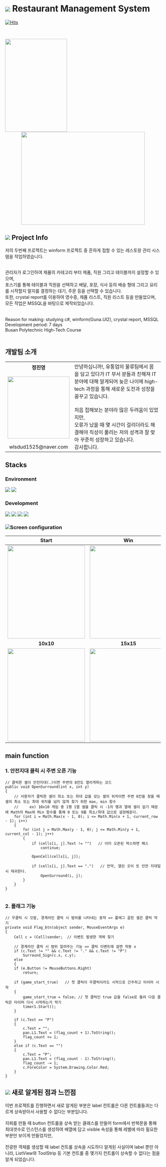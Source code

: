 # <img src="https://img.shields.io/badge/-FFFFFF?style=flat-square&logo=duckdb&logoColor=red"/> Restaurant Management System
   [![Hits](https://hits.seeyoufarm.com/api/count/incr/badge.svg?url=https%3A%2F%2Fgithub.com%2FTakeNewcare&count_bg=%23939DAE&title_bg=%2361ACCD&icon=&icon_color=%23E7E7E7&title=hits&edge_flat=false)](https://hits.seeyoufarm.com)
   
<br>

<p align="center">
  <img src ="../main/image/login.png"  width="200" height="300" align='left'>
  <img src ="../main/image/POS.png"  width="400" height="300">
</p>


## <img src="https://img.shields.io/badge/-FFFFFF?style=flat-square&logo=googledocs&logoColor=black"/> Project Info
저의 두번째 프로젝트는 winform 프로젝트 중 흔하게 접할 수 있는 레스토랑 관리 시스템을 작업하였습니다.<br><br>

관리자가 로그인하여 제품의 카테고리 부터 제품, 직원 그리고 테이블까지 설정할 수 있으며,<br>
포스기를 통해 테이블과 직원을 선택하고 배달, 포장, 식사 등의 배송 형태 그리고 요리를 시작할지 말지를 결정하는 대기, 주문 등을 선택할 수 있습니다.<br>
또한, crystal report를 이용하여 영수증, 제품 리스트, 직원 리스트 등을 만들었으며,
모든 작업은 MSSQL을 바탕으로 제작되었습니다.<br>
<br><br>
Reason for making: studying c#, winform(Guna.UI2), crystal report, MSSQL <br>
Development period: 7 days <br>
Busan Polytechnic High-Tech Course
<br>
<br>

## 개발팀 소개
<table>
  <tr>
    <th>정진영</th>
    <td  rowspan="3">
    안녕하십니까!, 유통업의 물류팀에서 몸을 담고 있다가 IT 부서 분들과 친해져 IT분야에 대해 알게되어 늦은 나이에
    high-tech 과정을 통해 새로운 도전과 성장을 꿈꾸고 있습니다.
   <br>
   <br>
    처음 접해보는 분야라 많은 두려움이 있었지만,<br> 오류가 났을 때 몇 시간이 걸리더라도 해결해야 직성이 풀리는 저의 성격과 잘 맞아 
    꾸준히 성장하고 있습니다. <br>감사합니다.
    </td>
  </tr>
  <tr>
    <td> <img src ="../main/image/me.JPG"  width="200" height="200"></td>
  </tr>
  <tr>
    <td align='center'>wlsdud1525@naver.com</td>
  </tr>
</table>
 
## Stacks
### Environment
<img src="https://img.shields.io/badge/visualstudio-5C2D91?style=flat-square&logo=visualstudio&logoColor=white"/> <img src="https://img.shields.io/badge/github-181717?style=flat-square&logo=github&logoColor=white"/>

### Development
<img src="https://img.shields.io/badge/.NET-512BD4?style=flat-square&logo=.NET&logoColor=white"/> <img src="https://img.shields.io/badge/csharp-512BD4?style=flat-square&logo=csharp&logoColor=white"/> <img src="https://img.shields.io/badge/csharp-512BD4?style=flat-square&logo=csharp&logoColor=white"/> <img src="https://img.shields.io/badge/csharp-512BD4?style=flat-square&logo=csharp&logoColor=white"/> 

### <img src="https://img.shields.io/badge/-FFFFFF?style=flat-square&logo=airplayvideo&logoColor=black"/>Screen configuration
|Start|Win|End|
|:---:|:---:|:---:|
|<img src ="../main/Image/start.png"  width="250" height="300">|<img src ="../main/Image/win.png"  width="250" height="300">|<img src ="../main/Image/end.png"  width="250" height="300">|
|**10x10**|**15x15**|**20x20**|
|<img src ="../main/Image/10x10.png"  width="250" height="300">|<img src ="../main/Image/15x15.png"  width="250" height="300">|<img src ="../main/Image/20x20.png"  width="250" height="300">|

## 

## main function
### 1. 안전지대 클릭 시 주변 오픈 기능
```
// 클릭한 셀이 안전지대(.)이면 주변의 8칸도 열리게하는 코드
public void OpenSurround(int x, int y)
{
    // 사용자가 클릭한 셀이 최소 또는 최대 값을 갖는 셀의 위치이면 주변 8칸을 찾을 때 셀의 최소 또는 최대 위치를 넘지 않게 찾기 위한 max, min 함수
    //     ex) 10x10 게임 중 1행 1열 셀을 클릭 시 -1의 행과 열에 셀이 없기 때문에 Math의 Max와 Min 함수를 통해 0 또는 9를 최소/최대 값으로 설정해준다.
    for (int i = Math.Max(x - 1, 0); i <= Math.Min(x + 1, current_row - 1); i++)
    {
        for (int j = Math.Max(y - 1, 0); j <= Math.Min(y + 1, current_col - 1); j++)
        {
            if (cells[i, j].Text != "")   // 이미 오픈된 박스하면 패스
                continue;

            OpenCell(cells[i, j]);

            if (cells[i, j].Text == ".")   // 만약, 열린 곳이 또 안전 지대일 시 재귀한다.
                OpenSurround(i, j);
        }
    }
}


```

### 2. 플래그 기능
```
// 우클릭 시 깃발, 경계라인 클릭 시 범위를 나타내는 동작 => 플래그 꼽힌 셀은 클릭 막기
private void Flag_btn(object sender, MouseEventArgs e)
{
    Cell c = (Cell)sender;  // 이벤트 발생한 객체 찾기

    // 경계라인 클릭 시 범위 알려주는 기능 => 클릭 이벤트에 걸면 작동 x
    if (c.Text != "" && c.Text != "." && c.Text != "P")
        Surround_Sign(c.x, c.y);
    else
    {
    if (e.Button != MouseButtons.Right)
        return;

    if (game_start_true)   // 첫 클릭이 우클릭이라도 시작으로 간주하고 타이머 시작
    {
        game_start_true = false; // 첫 클릭인 true 값을 false로 돌려 다음 클릭은 타이머 다시 시작하는거 막기
        timer1.Start();
    }

    if (c.Text == "P")
    {
        c.Text = "";
        pan.L1.Text = (flag_count + 1).ToString();
        flag_count += 1;
    }
    else if (c.Text == "")
    {
        c.Text = "P";
        pan.L1.Text = (flag_count - 1).ToString();
        flag_count -= 1;
        c.ForeColor = System.Drawing.Color.Red;
    }
}
```

## <img src="https://img.shields.io/badge/-FFFFFF?style=flat-square&logo=googledocs&logoColor=black"/> 새로 알게된 점과 느낀점
이번 프로젝트를 진행하면서 새로 알게된 부분은 label 컨트롤은 다른 컨트롤들과는 다르게 상속받아서 사용할 수 없다는 부분입니다.
<br><br>
지뢰를 만들 때 button 컨트롤을 상속 받는 클래스를 만들어 form에서 반복문을 통해 최대갯수로 인스턴스를 생성하여 배열에 담고  visible 속성을 통해 레벨에 따라 필요한 부분만 보이게 만들었지만,
<br><br>
전광판 객체를 생성할 때 label 컨트롤 상속을 시도하다 알게된 사실이며 label 뿐만 아니라, ListView와 ToolStrip 등 기본 컨트롤 중 몇가지 컨트롤이 상속할 수 없다는 점을 알게 되었습니다.

<br>

